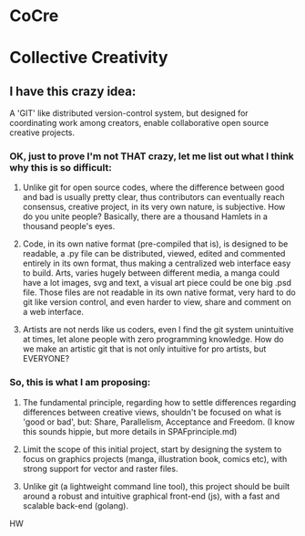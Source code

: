 # CoCre
# Collective Creativity

## I have this crazy idea:

  A 'GIT' like distributed version-control system, but designed for coordinating work among creators, enable collaborative open source creative projects.

### OK, just to prove I'm not THAT crazy, let me list out what I think why this is so difficult:

  1. Unlike git for open source codes, where the difference between good and bad is usually pretty clear, thus contributors can eventually reach consensus, creative project, in its very own nature, is subjective. How do you unite people?
  Basically, there are a thousand Hamlets in a thousand people's eyes.

  2. Code, in its own native format (pre-compiled that is), is designed to be readable, a .py file can be distributed, viewed, edited and commented entirely in its own format, thus making a centralized web interface easy to build. Arts, varies hugely between different media, a manga could have a lot images, svg and text, a visual art piece could be one big .psd file. Those files are not readable in its own native format, very hard to do git like version control, and even harder to view, share and comment on a web interface.

  3. Artists are not nerds like us coders, even I find the git system unintuitive at times, let alone people with zero programming knowledge. How do we make an artistic git that is not only intuitive for pro artists, but EVERYONE?

### So, this is what I am proposing:

  1. The fundamental principle, regarding how to settle differences regarding differences between creative views, shouldn't be focused on what is 'good or bad', but:
      Share, Parallelism, Acceptance and Freedom.
    (I know this sounds hippie, but more details in SPAFprinciple.md)

  2. Limit the scope of this initial project, start by designing the system to focus on graphics projects (manga, illustration book, comics etc), with strong support for vector and raster files.

  3. Unlike git (a lightweight command line tool), this project should be built around a robust and intuitive graphical front-end (js), with a fast and scalable back-end (golang).

HW
